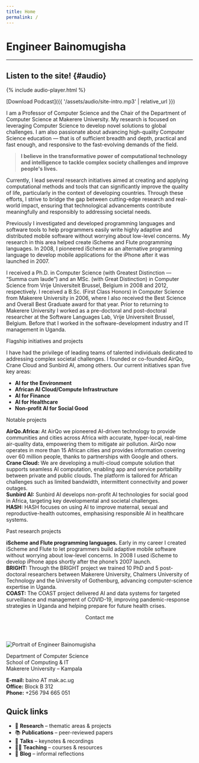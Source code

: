 ```yaml
---
title: Home
permalink: /
---
```


<div class="main" markdown="1">

# Engineer Bainomugisha

---

## Listen to the site! {#audio}

{% include audio-player.html %}

[Download Podcast]({{ '/assets/audio/site-intro.mp3' | relative_url }})

I am a Professor of Computer Science and the Chair of the Department of Computer Science at Makerere University. My research is focused on leveraging Computer Science to develop novel solutions to global challenges. I am also passionate about advancing high-quality Computer Science education — that is of sufficient breadth and depth, practical and fast enough, and responsive to the fast-evolving demands of the field.

> **I believe in the transformative power of computational technology and intelligence to tackle complex society challenges and improve people's lives.**

Currently, I lead several research initiatives aimed at creating and applying computational methods and tools that can significantly improve the quality of life, particularly in the context of developing countries. Through these efforts, I strive to bridge the gap between cutting-edge research and real-world impact, ensuring that technological advancements contribute meaningfully and responsibly to addressing societal needs.

Previously I investigated and developed programming languages and software tools to help programmers easily write highly adaptive and distributed mobile software without worrying about low-level concerns. My research in this area helped create iScheme and Flute programming languages. In 2008, I pioneered iScheme as an alternative programming language to develop mobile applications for the iPhone after it was launched in 2007.

I received a Ph.D. in Computer Science (with Greatest Distinction — “Summa cum laude”) and an MSc. (with Great Distinction) in Computer Science from Vrije Universiteit Brussel, Belgium in 2008 and 2012, respectively. I received a B.Sc. (First Class Honors) in Computer Science from Makerere University in 2006, where I also received the Best Science and Overall Best Graduate award for that year. Prior to returning to Makerere University I worked as a pre-doctoral and post-doctoral researcher at the Software Languages Lab, Vrije Universiteit Brussel, Belgium. Before that I worked in the software-development industry and IT management in Uganda.

<span class="tag">Flagship initiatives and projects</span>

I have had the privilege of leading teams of talented individuals dedicated to addressing complex societal challenges. I founded or co-founded AirQo, Crane Cloud and Sunbird AI, among others. Our current initiatives span five key areas:

- **AI for the Environment**  
- **African AI Cloud/Compute Infrastructure**  
- **AI for Finance**  
- **AI for Healthcare**  
- **Non-profit AI for Social Good**

<span class="tag">Notable projects</span>

**AirQo.Africa:** At AirQo we pioneered AI-driven technology to provide communities and cities across Africa with accurate, hyper-local, real-time air-quality data, empowering them to mitigate air pollution. AirQo now operates in more than 15 African cities and provides information covering over 60 million people, thanks to partnerships with Google and others.  
**Crane Cloud:** We are developing a multi-cloud compute solution that supports seamless AI computation, enabling app and service portability between private and public clouds. The platform is tailored for African challenges such as limited bandwidth, intermittent connectivity and power outages.  
**Sunbird AI:** Sunbird AI develops non-profit AI technologies for social good in Africa, targeting key developmental and societal challenges.  
**HASH:** HASH focuses on using AI to improve maternal, sexual and reproductive-health outcomes, emphasising responsible AI in healthcare systems.

<span class="tag">Past research projects</span>

**iScheme and Flute programming languages.** Early in my career I created iScheme and Flute to let programmers build adaptive mobile software without worrying about low-level concerns. In 2008 I used iScheme to develop iPhone apps shortly after the phone’s 2007 launch.  
**BRIGHT:** Through the BRIGHT project we trained 10 PhD and 5 post-doctoral researchers between Makerere University, Chalmers University of Technology and the University of Gothenburg, advancing computer-science expertise in Uganda.  
**COAST:** The COAST project delivered AI and data systems for targeted surveillance and management of COVID-19, improving pandemic-response strategies in Uganda and helping prepare for future health crises.

</div>

<aside class="card">
  <header>Contact me</header>
  <div class="card-body">
    <img
      src="{{ '/assets/images/gideon.jpg' | relative_url }}"
      alt="Portrait of Engineer Bainomugisha"
      class="portrait">
    <p>
      Department of Computer Science<br>
      School of Computing & IT<br>
      Makerere University – Kampala
    </p>
    <p>
      <strong>E-mail:</strong> baino AT mak.ac.ug<br>
      <strong>Office:</strong> Block B&nbsp;312<br>
      <strong>Phone:</strong> +256&nbsp;794&nbsp;665&nbsp;051
    </p>
  </div>
</aside>

## Quick links

<ul class="quick-links">
  <li>🔬 <strong>Research</strong> – thematic areas & projects</li>
  <li>📚 <strong>Publications</strong> – peer-reviewed papers</li>
  <li>🎤 <strong>Talks</strong> – keynotes & recordings</li>
  <li>👩‍🏫 <strong>Teaching</strong> – courses & resources</li>
  <li>📝 <strong>Blog</strong> – informal reflections</li>
</ul>

